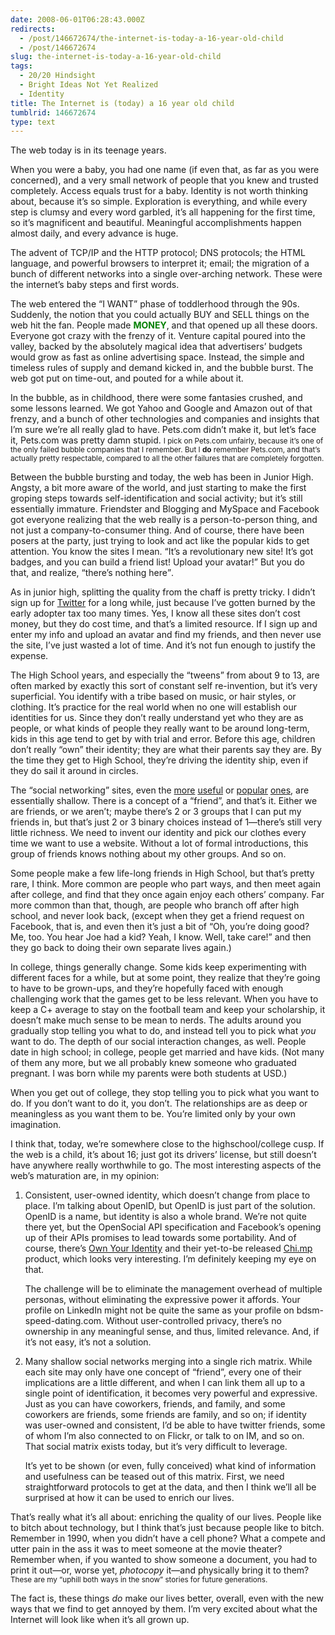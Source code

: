 ```yaml
---
date: 2008-06-01T06:28:43.000Z
redirects:
  - /post/146672674/the-internet-is-today-a-16-year-old-child
  - /post/146672674
slug: the-internet-is-today-a-16-year-old-child
tags:
  - 20/20 Hindsight
  - Bright Ideas Not Yet Realized
  - Identity
title: The Internet is (today) a 16 year old child
tumblrid: 146672674
type: text
---
```

<p>The web today is in its teenage years.</p>

<p>When you were a baby, you had one name (if even that, as far as you were concerned), and a very small network of people that you knew and trusted completely.  Access equals trust for a baby.  Identity is not worth thinking about, because it&rsquo;s so simple.  Exploration is everything, and while every step is clumsy and every word garbled, it&rsquo;s all happening for the first time, so it&rsquo;s magnificent and beautiful.  Meaningful accomplishments happen almost daily, and every advance is huge.</p>

<p>The advent of TCP/IP and the HTTP protocol; DNS protocols; the HTML language, and powerful browsers to interpret it; email; the migration of a bunch of different networks into a single over-arching network.  These were the internet&rsquo;s baby steps and first words.</p>

<p>The web entered the &ldquo;I WANT&rdquo; phase of toddlerhood through the 90s.  Suddenly, the notion that you could actually BUY and SELL things on the web hit the fan. People made <strong style="color:green">MONEY</strong>, and that opened up all these doors.  Everyone got crazy with the frenzy of it.  Venture capital poured into the valley, backed by the absolutely magical idea that advertisers&rsquo; budgets would grow as fast as online advertising space.  Instead, the simple and timeless rules of supply and demand kicked in, and the bubble burst.  The web got put on time-out, and pouted for a while about it.</p>

<p>In the bubble, as in childhood, there were some fantasies crushed, and some lessons learned.  We got Yahoo and Google and Amazon out of that frenzy, and a bunch of other technologies and companies and insights that I&rsquo;m sure we&rsquo;re all really glad to have.  Pets.com didn&rsquo;t make it, but let&rsquo;s face it, Pets.com was pretty damn stupid.  <small>I pick on Pets.com unfairly, because it&rsquo;s one of the only failed bubble companies that I remember.  But I <strong>do</strong> remember Pets.com, and that&rsquo;s actually pretty respectable, compared to all the other failures that are completely forgotten.</small></p>

<p>Between the bubble bursting and today, the web has been in Junior High.  Angsty, a bit more aware of the world, and just starting to make the first groping steps towards self-identification and social activity; but it&rsquo;s still essentially immature.  Friendster and Blogging and MySpace and Facebook got everyone realizing that the web really is a person-to-person thing, and not just a company-to-consumer thing.  And of course, there have been posers at the party, just trying to look and act like the popular kids to get attention.  You know the sites I mean.  <q>It&rsquo;s a revolutionary new site!  It&rsquo;s got badges, and you can build a friend list!  Upload your avatar!</q>  But you do that, and realize, <q>there&rsquo;s nothing here</q>.</p>

<p>As in junior high, splitting the quality from the chaff is pretty tricky.  I didn&rsquo;t sign up for <a href="http://twitter.com">Twitter</a> for a long while, just because I&rsquo;ve gotten burned by the early adopter tax too many times.  Yes, I know all these sites don&rsquo;t cost money, but they do cost time, and that&rsquo;s a limited resource.  If I sign up and enter my info and upload an avatar and find my friends, and then never use the site, I&rsquo;ve just wasted a lot of time.  And it&rsquo;s not fun enough to justify the expense.</p>

<p>The High School years, and especially the &ldquo;tweens&rdquo; from about 9 to 13, are often marked by exactly this sort of constant self re-invention, but it&rsquo;s very superficial.  You identify with a tribe based on music, or hair styles, or clothing.  It&rsquo;s practice for the real world when no one will establish our identities for us.  Since they don&rsquo;t really understand yet who they are as people, or what kinds of people they really want to be around long-term, kids in this age tend to get by with trial and error.  Before this age, children don&rsquo;t really &ldquo;own&rdquo; their identity; they are what their parents say they are.  By the time they get to High School, they&rsquo;re driving the identity ship, even if they do sail it around in circles.</p>

<p>The &ldquo;social networking&rdquo; sites, even the <a href="http://linkedin.com">more</a> <a href="http://twitter.com">useful</a> or <a href="http://myspace.com">popular</a> <a href="http://facebook.com">ones</a>, are essentially shallow.  There is a concept of a &ldquo;friend&rdquo;, and that&rsquo;s it.  Either we are friends, or we aren&rsquo;t; maybe there&rsquo;s 2 or 3 groups that I can put my friends in, but that&rsquo;s just 2 or 3 binary choices instead of 1&mdash;there&rsquo;s still very little richness.  We need to invent our identity and pick our clothes every time we want to use a website.  Without a lot of formal introductions, this group of friends knows nothing about my other groups.  And so on.</p>

<p>Some people make a few life-long friends in High School, but that&rsquo;s pretty rare, I think.  More common are people who part ways, and then meet again after college, and find that they once again enjoy each others&rsquo; company.  Far more common than that, though, are people who branch off after high school, and never look back, (except when they get a friend request on Facebook, that is, and even then it&rsquo;s just a bit of <q>Oh, you&rsquo;re doing good?  Me, too.  You hear Joe had a kid? Yeah, I know.  Well, take care!</q> and then they go back to doing their own separate lives again.)</p>

<p>In college, things generally change.  Some kids keep experimenting with different faces for a while, but at some point, they realize that they&rsquo;re going to have to be grown-ups, and they&rsquo;re hopefully faced with enough challenging work that the games get to be less relevant.  When you have to keep a C+ average to stay on the football team and keep your scholarship, it doesn&rsquo;t make much sense to be mean to nerds.  The adults around you gradually stop telling you what to do, and instead tell you to pick what <em>you</em> want to do.  The depth of our social interaction changes, as well.  People date in high school; in college, people get married and have kids.  (Not many of them any more, but we all probably knew someone who graduated pregnant.  I was born while my parents were both students at USD.)</p>

<p>When you get out of college, they stop telling you to pick what you want to do.  If you don&rsquo;t want to do it, you don&rsquo;t.  The relationships are as deep or meaningless as you want them to be.  You&rsquo;re limited only by your own imagination.</p>

<p>I think that, today, we&rsquo;re somewhere close to the highschool/college cusp.  If the web is a child, it&rsquo;s about 16; just got its drivers&rsquo; license, but still doesn&rsquo;t have anywhere really worthwhile to go.  The most interesting aspects of the web&rsquo;s maturation are, in my opinion:</p>

<ol><li>

Consistent, user-owned identity, which doesn&rsquo;t change from place to place.  I&rsquo;m talking about OpenID, but OpenID is just part of the solution.  OpenID is a name, but identity is also a whole brand.  We&rsquo;re not quite there yet, but the OpenSocial API specification and Facebook&rsquo;s opening up of their APIs promises to lead towards some portability.  And of course, there&rsquo;s <a href="http://www.ownyouridentity.com/">Own Your Identity</a> and their yet-to-be released <a href="http://chi.mp">Chi.mp</a> product, which looks very interesting.  I&rsquo;m definitely keeping my eye on that.

The challenge will be to eliminate the management overhead of multiple personas, without eliminating the expressive power it affords.  Your profile on LinkedIn might not be quite the same as your profile on bdsm-speed-dating.com.  Without user-controlled privacy, there&rsquo;s no ownership in any meaningful sense, and thus, limited relevance.  And, if it&rsquo;s not easy, it&rsquo;s not a solution.

</li>
    <li>

Many shallow social networks merging into a single rich matrix.  While each site may only have one concept of &ldquo;friend&rdquo;, every one of their implications are a little different, and when I can link them all up to a single point of identification, it becomes very powerful and expressive.  Just as you can have coworkers, friends, and family, and some coworkers are friends, some friends are family, and so on; if identity was user-owned and consistent, I&rsquo;d be able to have twitter friends, some of whom I&rsquo;m also connected to on Flickr, or talk to on IM, and so on.  That social matrix exists today, but it&rsquo;s very difficult to leverage.

It&rsquo;s yet to be shown (or even, fully conceived) what kind of information and usefulness can be teased out of this matrix.  First, we need straightforward protocols to get at the data, and then I think we&rsquo;ll all be surprised at how it can be used to enrich our lives.

</li>
</ol><p>That&rsquo;s really what it&rsquo;s all about: enriching the quality of our lives.  People like to bitch about technology, but I think that&rsquo;s just because people like to bitch.  Remember in 1990, when you didn&rsquo;t have a cell phone?  What a compete and utter pain in the ass it was to meet someone at the movie theater?  Remember when, if you wanted to show someone a document, you had to print it out&mdash;or, worse yet, <em>photocopy</em> it&mdash;and physically bring it to them?  <small>These are my &ldquo;uphill both ways in the snow&rdquo; stories for future generations.</small></p>

<p>The fact is, these things <em>do</em> make our lives better, overall, even with the new ways that we find to get annoyed by them.  I&rsquo;m very excited about what the Internet will look like when it&rsquo;s all grown up.</p>
